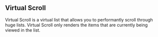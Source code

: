 ## Virtual Scroll

Virtual Scroll is a virtual list that allows you to performantly scroll through huge lists. Virtual Scroll only renders the items that are currently being viewed in the list.